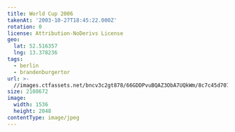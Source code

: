 ```yaml
---
title: World Cup 2006
takenAt: '2003-10-27T18:45:22.000Z'
rotation: 0
license: Attribution-NoDerivs License
geo:
  lat: 52.516357
  lng: 13.378236
tags:
  - berlin
  - brandenburgertor
url: >-
  //images.ctfassets.net/bncv3c2gt878/66GDDPvuBQAZ3ObA7UQkWm/8c7c45d707602d84bfe6380f9e5d955a/world-cup-2006_4318810630_o
size: 2108672
image:
  width: 1536
  height: 2048
contentType: image/jpeg
---
```


